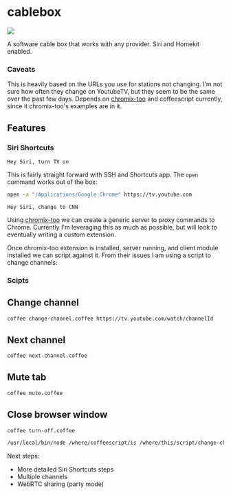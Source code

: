 # cablebox

![](https://thefinalcurtaincall.files.wordpress.com/2012/10/news-32125-b3a8b509bc5e3a074f7f240f57d71aa9.jpg)

A software cable box that works with any provider. Siri and Homekit enabled.

### Caveats

This is heavily based on the URLs you use for stations not changing. I'm not sure how often they change on YoutubeTV, but they seem to be the same over the past few days. Depends on [chromix-too](ttps://github.com/smblott-github/chromix-too) and coffeescript currently, since it chromix-too's examples are in it.

## Features

### Siri Shortcuts

```Hey Siri, turn TV on```

This is fairly straight forward with SSH and Shortcuts app. The `open` command works out of the box:

```sh
open -a "/Applications/Google Chrome" https://tv.youtube.com
```

```Hey Siri, change to CNN```

Using [chromix-too](https://github.com/smblott-github/chromix-too) we can create a generic server to proxy commands to Chrome. Currently I'm leveraging this as much as possible, but will look to eventually writing a custom extension.

Once chromix-too extension is installed, server running, and client module installed we can script against it. From their issues I am using a script to change channels:

### Scipts

## Change channel

```sh
coffee change-channel.coffee https://tv.youtube.com/watch/channelId
```

## Next channel

```sh
coffee next-channel.coffee
```

## Mute tab

```sh
coffee mute.coffee
```

## Close browser window

```sh
coffee turn-off.coffee
```

```sh
/usr/local/bin/node /where/coffeescript/is /where/this/script/change-channel.coffee https://tv.youtube.com/watch/channelId
```

Next steps:

* More detailed Siri Shortcuts steps
* Multiple channels
* WebRTC sharing (party mode)